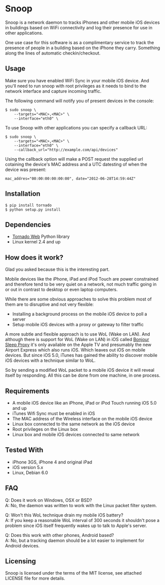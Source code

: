 Snoop
=====

Snoop is a network daemon to tracks iPhones and other mobile iOS devices in buildings based on WiFi connectivity and log their presence for use in other applications.

One use case for this software is as a complimentary service to track the presence of people in a building based on the iPhone they carry. Something along the lines of automatic checkin/checkout.


Usage
-------

Make sure you have enabled WiFi Sync in your mobile iOS device. And you'll need to run snoop with root privileges as it needs to bind to the network interface and capture incoming traffic.

The following command will notify you of present devices in the console:

    $ sudo snoop \
        --targets="<MAC>,<MAC>" \
        --interface="eth0" \

To use Snoop with other applications you can specify a callback URL:

    $ sudo snoop \
        --targets="<MAC>,<MAC>" \
        --interface="eth0" \
        --callback_url="http://example.com/api/devices"

Using the callback option will make a POST request the supplied url cotaining the device's MAC address and a UTC datesting of when the device was present:

    mac_addres="00:00:00:00:00:00", date="2012-06-28T14:59:44Z"


Installation
------------

    $ pip install tornado
    $ python setup.py install


Dependencies
------------

- [Tornado Web][1] Python library
- Linux kernel 2.4 and up


How does it work?
-----------------

Glad you asked because this is the interesting part.

Mobile devices like the iPhone, iPad and iPod Touch are power constrained and therefore tend to be very quiet on a network, not much traffic going in or out in contrast to desktop or even laptop computers.

While there are some obvious approaches to solve this problem most of them are to disruptive and not very flexible:

- Installing a background process on the mobile iOS device to poll a server
- Setup mobile iOS devices with a proxy or gateway to filter traffic

A more subtle and flexible approach is to use WoL (Wake on LAN). And although there is support for WoL (Wake on LAN) in iOS called [Bonjour Sleep Proxy][0] it's only available on the Apple TV and presumably the new Airport Express which also runs iOS. Which leaves out iOS on mobile devices. But since iOS 5.0, iTunes has gained the ability to discover mobile iOS devices with a technique similar to WoL.

So by sending a modified WoL packet to a mobile iOS device it will reveal itself by responding. All this can be done from one machine, in one process.


Requirements
------------

- A mobile iOS device like an iPhone, iPad or iPod Touch running iOS 5.0 and up
- iTunes Wifi Sync must be enabled in iOS
- The MAC address of the Wireless interface on the mobile iOS device
- Linux box connected to the same network as the iOS device
- Root privileges on the Linux box
- Linux box and mobile iOS devices connected to same network


Tested With
-----------

- iPhone 3GS, iPhone 4 and original iPad
- iOS version 5.x
- Linux, Debian 6.0


FAQ
---

Q: Does it work on Windows, OSX or BSD?  
A: No, the daemon was written to work with the Linux packet filter system.

Q: Won't this WoL technique drain my mobile iOS battery?  
A: If you keep a reasonable WoL interval of 300 seconds it shouldn't pose a problem since iOS itself frequently wakes up to talk to Apple's server.

Q: Does this work with other phones, Android based?  
A: No, but a tracking daemon should be a lot easier to implement for Android devices.


Licensing
---------

Snoop is licensed under the terms of the MIT license, see attached LICENSE file for more details.


[0]: http://en.wikipedia.org/wiki/Sleep_Proxy_Service "Bonjour Sleep Proxy on Wikipedia"
[1]: http://tornadoweb.org "Tornado"
[2]: http://www.opensource.org/licenses/MIT "MIT License Details"
